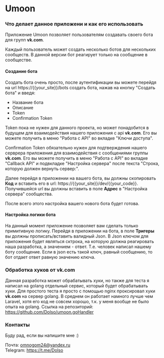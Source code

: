 Umoon
=====================

### Что делает данное приложени и как его использовать

Приложение Umoon позволяет пользователям создавать своего бота для групп **vk.com**.

Каждый пользователь может создать несколько ботов для нескольких сообществ. В данной версии бот реагирует только
на сообщение в сообществе.

#### Создание бота
Создать бота очень просто, после аутентификации вы можете перейдя на url https://{{your_site}}/bots создать бота,
нажав на кнопку "Создать бота" и введя:

* Название бота
* Описание
* Token
* Confirmation Token

Token пока не нужен для данного проекта, но может понадобится в будущем для взаимодействия нашего приложения с api **vk.com**.
Его вы можете получить в меню "Работа с API" во вкладке "Ключи доступа".

Confirmation Token обязательно нужен для подтверждения нашего серврера приложения для взаимодействия с сообщениями группы **vk.com**.
Его вы можете получить в меню "Работа с API" во вкладке "Callback API" и подвкладке "Настройка сервера" после текста "Строка, которую должен вернуть сервер:".

Далее перейдя в приложении на вашего бота, вы должны скопировать **Код** и вставить его в url: https://{{your_site}}/dev/{{your_code}}.
Получившейся url вы должны вставить в поле **Адрес** в "Настройка сервера" сообщества.

После всего этого настройка вашего нового бота будет готова.

#### Настройка логики бота
На данный момент приложение позволяет вам сделать только примитивную логику.
Перейдя в приложении на бота, в поле **Тригеры** вы должны прописать/вставить валидный Json.
В Json ключом для приложения будет являться сктрока, на которую должна реагировать наша разработка, а значением - ответ.
Т.е. человек написал нашему боту сообщение. Если в json есть такой ключ, равный сообщению, то бот отдает ответ равную значению ключа.

### Обработка хуков от vk.com
Данная разработка может обрабатывать хуки, но также для теста я написал на golang отдельный сервис, который будет обрабатывать хуки.
Для простого теста я просто с помощью nginx проксировал хуки **vk.com** на сервер golang. В среднем он работает намного лучше чем Laravel, хотя его 
код не совсем хорошо, т.к. у меня вообще не было опыта на golang.
Ссылка на репозиторий: https://github.com/Dolso/umoon.goHandler

### Контакты
Буду рад, если вы напишите мне :)

Почта: omnogom24@yandex.ru  
Telegram: https://t.me/Dolso  
